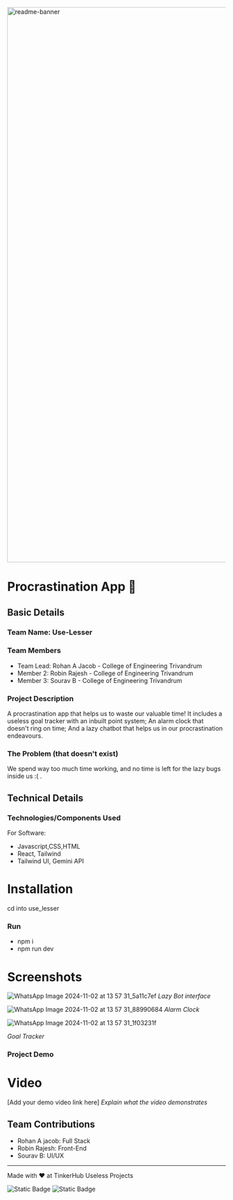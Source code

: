 <img width="1280" alt="readme-banner" src="https://github.com/user-attachments/assets/35332e92-44cb-425b-9dff-27bcf1023c6c">

# Procrastination App 🎯


## Basic Details
### Team Name: Use-Lesser


### Team Members
- Team Lead: Rohan A Jacob - College of Engineering Trivandrum
- Member 2: Robin Rajesh - College of Engineering Trivandrum
- Member 3: Sourav B - College of Engineering Trivandrum

### Project Description
A procrastination app that helps us to waste our valuable time! It includes a useless goal tracker with an inbuilt point system; An alarm clock that doesn't ring on time; And a lazy chatbot that helps us in our procrastination endeavours.

### The Problem (that doesn't exist)
We spend way too much time working, and no time is left for the lazy bugs inside us :( . 


## Technical Details
### Technologies/Components Used
For Software:
- Javascript,CSS,HTML
- React, Tailwind
- Tailwind UI, Gemini API




# Installation
cd into use_lesser

### Run
- npm i 
- npm run dev


# Screenshots 
![WhatsApp Image 2024-11-02 at 13 57 31_5a11c7ef](https://github.com/user-attachments/assets/2bd51443-8bfd-4ea0-ab08-247ac017f9f8)
*Lazy Bot interface*


![WhatsApp Image 2024-11-02 at 13 57 31_88990684](https://github.com/user-attachments/assets/fa6699de-974e-4b2d-97f5-57823ff8fdc0)
*Alarm Clock*

![WhatsApp Image 2024-11-02 at 13 57 31_1f03231f](https://github.com/user-attachments/assets/584f585c-0b2f-431f-bab2-316b5bbbd1ba)

*Goal Tracker*


### Project Demo
# Video
[Add your demo video link here]
*Explain what the video demonstrates*



## Team Contributions
- Rohan A jacob: Full Stack
- Robin Rajesh: Front-End
- Sourav B: UI/UX

---
Made with ❤️ at TinkerHub Useless Projects 

![Static Badge](https://img.shields.io/badge/TinkerHub-24?color=%23000000&link=https%3A%2F%2Fwww.tinkerhub.org%2F)
![Static Badge](https://img.shields.io/badge/UselessProject--24-24?link=https%3A%2F%2Fwww.tinkerhub.org%2Fevents%2FQ2Q1TQKX6Q%2FUseless%2520Projects)




